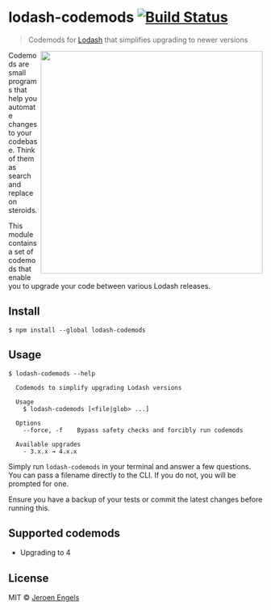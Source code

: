 # lodash-codemods [![Build Status](https://travis-ci.org/jfmengels/lodash-codemods.svg?branch=master)](https://travis-ci.org/jfmengels/lodash-codemods)

> Codemods for [Lodash](https://lodash.com/) that simplifies upgrading to newer versions

<img src="screenshot.gif" width="440" align="right">

Codemods are small programs that help you automate changes to your codebase. Think of them as search and replace on steroids.

This module contains a set of codemods that enable you to upgrade your code between various Lodash releases.


## Install

```
$ npm install --global lodash-codemods
```


## Usage

```
$ lodash-codemods --help

  Codemods to simplify upgrading Lodash versions

  Usage
    $ lodash-codemods [<file|glob> ...]

  Options
    --force, -f    Bypass safety checks and forcibly run codemods

  Available upgrades
    - 3.x.x → 4.x.x
```

Simply run `lodash-codemods` in your terminal and answer a few questions. You can pass a filename directly to the CLI. If you do not, you will be prompted for one.

Ensure you have a backup of your tests or commit the latest changes before running this.


## Supported codemods

- Upgrading to 4

## License

MIT © [Jeroen Engels](https://github.com/jfmengels)
